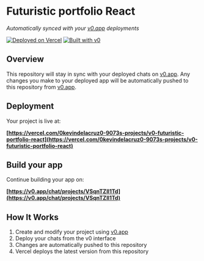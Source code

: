 # Futuristic portfolio React

*Automatically synced with your [v0.app](https://v0.app) deployments*

[![Deployed on Vercel](https://img.shields.io/badge/Deployed%20on-Vercel-black?style=for-the-badge&logo=vercel)](https://vercel.com/0kevindelacruz0-9073s-projects/v0-futuristic-portfolio-react)
[![Built with v0](https://img.shields.io/badge/Built%20with-v0.app-black?style=for-the-badge)](https://v0.app/chat/projects/VSqnTZII1Td)

## Overview

This repository will stay in sync with your deployed chats on [v0.app](https://v0.app).
Any changes you make to your deployed app will be automatically pushed to this repository from [v0.app](https://v0.app).

## Deployment

Your project is live at:

**[https://vercel.com/0kevindelacruz0-9073s-projects/v0-futuristic-portfolio-react](https://vercel.com/0kevindelacruz0-9073s-projects/v0-futuristic-portfolio-react)**

## Build your app

Continue building your app on:

**[https://v0.app/chat/projects/VSqnTZII1Td](https://v0.app/chat/projects/VSqnTZII1Td)**

## How It Works

1. Create and modify your project using [v0.app](https://v0.app)
2. Deploy your chats from the v0 interface
3. Changes are automatically pushed to this repository
4. Vercel deploys the latest version from this repository